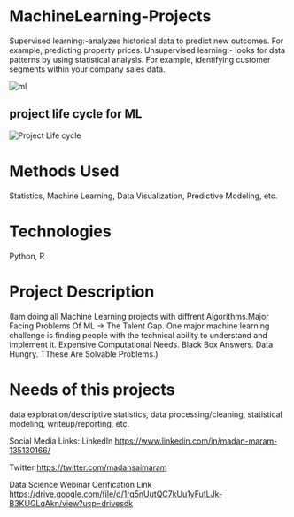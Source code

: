 # MachineLearning-Projects
Supervised learning:-analyzes historical data to predict new outcomes. For example, predicting property prices.
Unsupervised learning:- looks for data patterns by using statistical analysis. For example, identifying customer segments within your company sales data.

![ml](https://user-images.githubusercontent.com/53295619/67478750-51c7c380-f67a-11e9-88c3-2b026e972752.jpeg)
## project life cycle for ML
![Project Life cycle](https://user-images.githubusercontent.com/53295619/67478801-67d58400-f67a-11e9-8765-774f64fe54c5.jpeg)

# Methods Used
Statistics,
Machine Learning,
Data Visualization,
Predictive Modeling,
etc.

# Technologies
Python,
R

# Project Description
(Iam doing all Machine Learning projects with diffrent Algorithms.Major Facing Problems Of ML -> The Talent Gap. One major machine learning challenge is finding people with the technical ability to understand and implement it.
Expensive Computational Needs.
Black Box Answers.
Data Hungry.
TThese Are Solvable Problems.)

# Needs of this projects 
data exploration/descriptive statistics,
data processing/cleaning,
statistical modeling,
writeup/reporting,
etc. 

Social Media Links:
LinkedIn
https://www.linkedin.com/in/madan-maram-135130166/

Twitter
https://twitter.com/madansaimaram


Data Science Webinar Cerification Link
https://drive.google.com/file/d/1rq5nUutQC7kUu1yFutLJk-B3KUGLqAkn/view?usp=drivesdk
